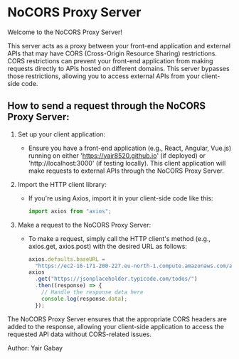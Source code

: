 # NoCORS Proxy Server

Welcome to the NoCORS Proxy Server!

This server acts as a proxy between your front-end application and external APIs that may have CORS (Cross-Origin Resource Sharing) restrictions. CORS restrictions can prevent your front-end application from making requests directly to APIs hosted on different domains. This server bypasses those restrictions, allowing you to access external APIs from your client-side code.

## How to send a request through the NoCORS Proxy Server:

1. Set up your client application:

   - Ensure you have a front-end application (e.g., React, Angular, Vue.js) running on either 'https://yair8520.github.io' (if deployed) or 'http://localhost:3000' (if testing locally). This client application will make requests to external APIs through the NoCORS Proxy Server.

2. Import the HTTP client library:

   - If you're using Axios, import it in your client-side code like this:
     ```javascript
     import axios from "axios";
     ```

3. Make a request to the NoCORS Proxy Server:
   - To make a request, simply call the HTTP client's method (e.g., axios.get, axios.post) with the desired URL as follows:
     ```javascript
     axios.defaults.baseURL =
       "https://ec2-16-171-200-227.eu-north-1.compute.amazonaws.com/api/";
     axios
       .get("https://jsonplaceholder.typicode.com/todos/")
       .then((response) => {
         // Handle the response data here
         console.log(response.data);
       });
     ```

The NoCORS Proxy Server ensures that the appropriate CORS headers are added to the response, allowing your client-side application to access the requested API data without CORS-related issues.

Author: Yair Gabay
